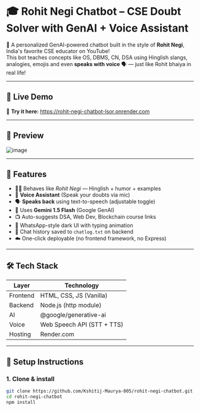 # 🎓 Rohit Negi Chatbot – CSE Doubt Solver with GenAI + Voice Assistant

🚀 A personalized GenAI-powered chatbot built in the style of **Rohit Negi**, India's favorite CSE educator on YouTube!  
This bot teaches concepts like OS, DBMS, CN, DSA using Hinglish slangs, analogies, emojis and even **speaks with voice** 🗣️ — just like Rohit bhaiya in real life!

---

## 🌟 Live Demo

🔗 **Try it here:** https://rohit-negi-chatbot-lsor.onrender.com

---

## 📸 Preview
![image](https://github.com/user-attachments/assets/c6930283-1343-4859-aa23-64e8025c5b91)




---

## 🧠 Features

- 🧑‍🏫 Behaves like *Rohit Negi* — Hinglish + humor + examples
- 🎤 **Voice Assistant** (Speak your doubts via mic)
- 🗣️ **Speaks back** using text-to-speech (adjustable toggle)
- 🤖 Uses **Gemini 1.5 Flash** (Google GenAI)
- 📺 Auto-suggests DSA, Web Dev, Blockchain course links
- 💬 WhatsApp-style dark UI with typing animation
- 📄 Chat history saved to `chatlog.txt` on backend
- ☁️ One-click deployable (no frontend framework, no Express)

---

## 🛠️ Tech Stack

| Layer     | Technology               |
|-----------|--------------------------|
| Frontend  | HTML, CSS, JS (Vanilla)  |
| Backend   | Node.js (http module)    |
| AI        | @google/generative-ai    |
| Voice     | Web Speech API (STT + TTS) |
| Hosting   | Render.com               |

---

## 🔧 Setup Instructions

### 1. Clone & install

```bash
git clone https://github.com/Kshitij-Maurya-005/rohit-negi-chatbot.git
cd rohit-negi-chatbot
npm install

